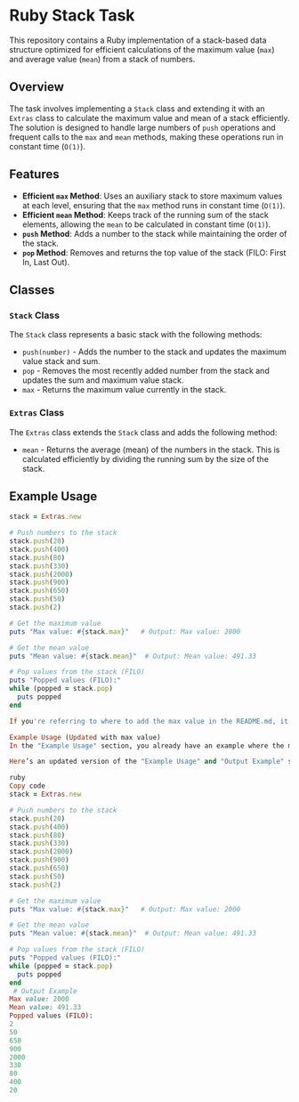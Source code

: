 # Ruby Stack Task

This repository contains a Ruby implementation of a stack-based data structure optimized for efficient calculations of the maximum value (`max`) and average value (`mean`) from a stack of numbers.

## Overview

The task involves implementing a `Stack` class and extending it with an `Extras` class to calculate the maximum value and mean of a stack efficiently. The solution is designed to handle large numbers of `push` operations and frequent calls to the `max` and `mean` methods, making these operations run in constant time (`O(1)`).

## Features

- **Efficient `max` Method**: Uses an auxiliary stack to store maximum values at each level, ensuring that the `max` method runs in constant time (`O(1)`).
- **Efficient `mean` Method**: Keeps track of the running sum of the stack elements, allowing the `mean` to be calculated in constant time (`O(1)`).
- **`push` Method**: Adds a number to the stack while maintaining the order of the stack.
- **`pop` Method**: Removes and returns the top value of the stack (FILO: First In, Last Out).

## Classes

### `Stack` Class

The `Stack` class represents a basic stack with the following methods:

- `push(number)` - Adds the number to the stack and updates the maximum value stack and sum.
- `pop` - Removes the most recently added number from the stack and updates the sum and maximum value stack.
- `max` - Returns the maximum value currently in the stack.

### `Extras` Class

The `Extras` class extends the `Stack` class and adds the following method:

- `mean` - Returns the average (mean) of the numbers in the stack. This is calculated efficiently by dividing the running sum by the size of the stack.

## Example Usage

```ruby
stack = Extras.new

# Push numbers to the stack
stack.push(20)
stack.push(400)
stack.push(80)
stack.push(330)
stack.push(2000)
stack.push(900)
stack.push(650)
stack.push(50)
stack.push(2)

# Get the maximum value
puts "Max value: #{stack.max}"   # Output: Max value: 2000

# Get the mean value
puts "Mean value: #{stack.mean}"  # Output: Mean value: 491.33

# Pop values from the stack (FILO)
puts "Popped values (FILO):"
while (popped = stack.pop)
  puts popped
end

If you're referring to where to add the max value in the README.md, it should be mentioned in the "Example Usage" section, under the output example for clarity. Here's how you can structure it:

Example Usage (Updated with max value)
In the "Example Usage" section, you already have an example where the max and mean values are printed. The max value is the maximum number from the stack, which you calculate using the max method.

Here’s an updated version of the "Example Usage" and "Output Example" sections:

ruby
Copy code
stack = Extras.new

# Push numbers to the stack
stack.push(20)
stack.push(400)
stack.push(80)
stack.push(330)
stack.push(2000)
stack.push(900)
stack.push(650)
stack.push(50)
stack.push(2)

# Get the maximum value
puts "Max value: #{stack.max}"   # Output: Max value: 2000

# Get the mean value
puts "Mean value: #{stack.mean}"  # Output: Mean value: 491.33

# Pop values from the stack (FILO)
puts "Popped values (FILO):"
while (popped = stack.pop)
  puts popped
end
 # Output Example
Max value: 2000
Mean value: 491.33
Popped values (FILO):
2
50
650
900
2000
330
80
400
20
